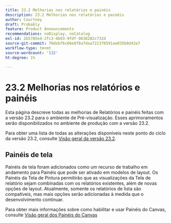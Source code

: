 ```yaml
---
title: 23.2 Melhorias nos relatórios e painéis
description: 23.2 Melhorias nos relatórios e painéis
author: Courtney
draft: Probably
feature: Product Announcements
recommendations: noDisplay, noCatalog
exl-id: 2b5785e4-2fc3-4b93-9fdf-9638282c732d
source-git-commit: 76deb76c66e8f8a7dea721378591ae035b8d42e7
workflow-type: tm+mt
source-wordcount: '132'
ht-degree: 1%

---
```


# 23.2 Melhorias nos relatórios e painéis

Esta página descreve todas as melhorias de Relatórios e painéis feitas com a versão 23.2 para o ambiente de Pré-visualização. Esses aprimoramentos serão disponibilizados no ambiente de produção com a versão 23.2.

Para obter uma lista de todas as alterações disponíveis neste ponto do ciclo da versão 23.2, consulte [Visão geral da versão 23.2](/help/quicksilver/product-announcements/product-releases/23.2-release-activity/23-2-release-overview.md).

## Painéis de tela

Painéis de tela foram adicionados como um recurso de trabalho em andamento para Painéis que pode ser ativado em modelos de layout. Os Painéis da Tela de Pintura permitirão que as visualizações da Tela de relatório sejam combinadas com os relatórios existentes, além de novas opções de layout. Atualmente, somente os relatórios de lista são compatíveis, mas mais opções serão adicionadas à medida que o desenvolvimento continuar.

Para obter mais informações sobre como habilitar e usar Painéis do Canvas, consulte [Visão geral dos Painéis do Canvas](/help/quicksilver/reports-and-dashboards/dashboards/creating-and-managing-dashboards/canvas-dashboards-overview.md)
